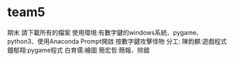 # team5
期末
請下載所有的檔案
使用環境:有數字鍵的windows系統、pygame、python3、使用Anaconda Prompt開啟
按數字鍵攻擊怪物
分工:
  陳鈞麒:遊戲程式
  鐘郁翔:pygame程式
  白育儒:繪圖
  簡宏哲:簡報、除錯

